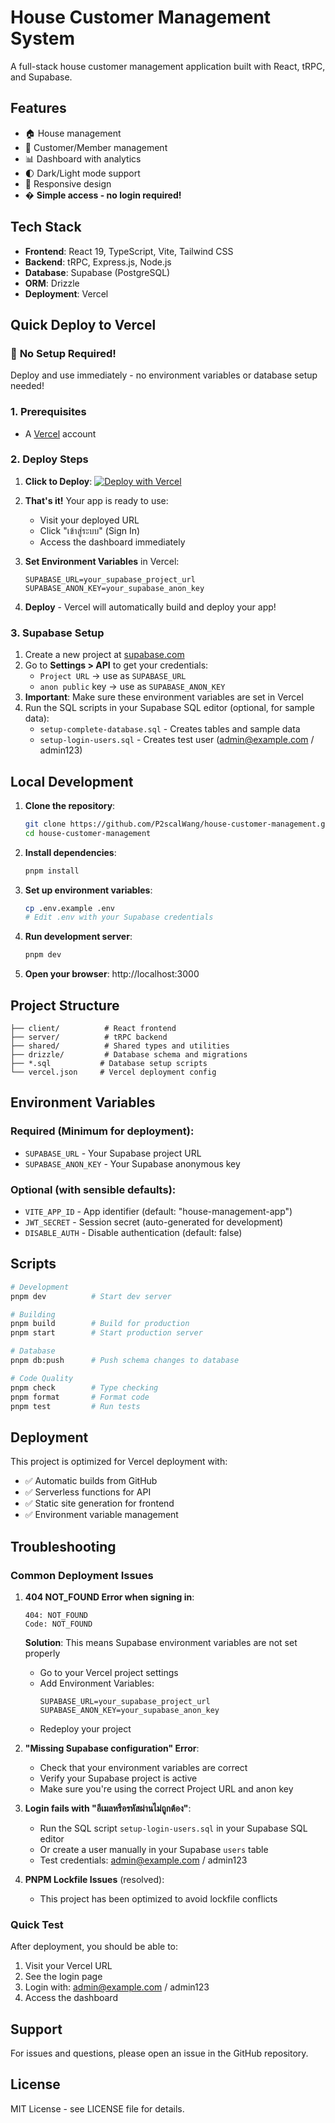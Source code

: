 # House Customer Management System

A full-stack house customer management application built with React, tRPC, and Supabase.

## Features

- 🏠 House management
- 👥 Customer/Member management  
- 📊 Dashboard with analytics
- 🌓 Dark/Light mode support
- 📱 Responsive design
- � **Simple access - no login required!**

## Tech Stack

- **Frontend**: React 19, TypeScript, Vite, Tailwind CSS
- **Backend**: tRPC, Express.js, Node.js
- **Database**: Supabase (PostgreSQL)
- **ORM**: Drizzle
- **Deployment**: Vercel

## Quick Deploy to Vercel

### 🚀 **No Setup Required!**

Deploy and use immediately - no environment variables or database setup needed!

### 1. Prerequisites
- A [Vercel](https://vercel.com) account

### 2. Deploy Steps

1. **Click to Deploy**:
   [![Deploy with Vercel](https://vercel.com/button)](https://vercel.com/new/clone?repository-url=https://github.com/P2scalWang/house-customer-management)

2. **That's it!** Your app is ready to use:
   - Visit your deployed URL
   - Click "เข้าสู่ระบบ" (Sign In)
   - Access the dashboard immediately

2. **Set Environment Variables** in Vercel:
   ```
   SUPABASE_URL=your_supabase_project_url
   SUPABASE_ANON_KEY=your_supabase_anon_key
   ```

3. **Deploy** - Vercel will automatically build and deploy your app!

### 3. Supabase Setup

1. Create a new project at [supabase.com](https://supabase.com)
2. Go to **Settings > API** to get your credentials:
   - `Project URL` → use as `SUPABASE_URL`
   - `anon public` key → use as `SUPABASE_ANON_KEY`
3. **Important**: Make sure these environment variables are set in Vercel
4. Run the SQL scripts in your Supabase SQL editor (optional, for sample data):
   - `setup-complete-database.sql` - Creates tables and sample data
   - `setup-login-users.sql` - Creates test user (admin@example.com / admin123)

## Local Development

1. **Clone the repository**:
   ```bash
   git clone https://github.com/P2scalWang/house-customer-management.git
   cd house-customer-management
   ```

2. **Install dependencies**:
   ```bash
   pnpm install
   ```

3. **Set up environment variables**:
   ```bash
   cp .env.example .env
   # Edit .env with your Supabase credentials
   ```

4. **Run development server**:
   ```bash
   pnpm dev
   ```

5. **Open your browser**: http://localhost:3000

## Project Structure

```
├── client/          # React frontend
├── server/          # tRPC backend
├── shared/          # Shared types and utilities  
├── drizzle/         # Database schema and migrations
├── *.sql           # Database setup scripts
└── vercel.json     # Vercel deployment config
```

## Environment Variables

### Required (Minimum for deployment):
- `SUPABASE_URL` - Your Supabase project URL
- `SUPABASE_ANON_KEY` - Your Supabase anonymous key

### Optional (with sensible defaults):
- `VITE_APP_ID` - App identifier (default: "house-management-app")
- `JWT_SECRET` - Session secret (auto-generated for development)
- `DISABLE_AUTH` - Disable authentication (default: false)

## Scripts

```bash
# Development
pnpm dev          # Start dev server

# Building
pnpm build        # Build for production
pnpm start        # Start production server

# Database
pnpm db:push      # Push schema changes to database

# Code Quality  
pnpm check        # Type checking
pnpm format       # Format code
pnpm test         # Run tests
```

## Deployment

This project is optimized for Vercel deployment with:
- ✅ Automatic builds from GitHub
- ✅ Serverless functions for API
- ✅ Static site generation for frontend
- ✅ Environment variable management

## Troubleshooting

### Common Deployment Issues

1. **404 NOT_FOUND Error when signing in**:
   ```
   404: NOT_FOUND
   Code: NOT_FOUND
   ```
   **Solution**: This means Supabase environment variables are not set properly
   - Go to your Vercel project settings
   - Add Environment Variables:
     ```
     SUPABASE_URL=your_supabase_project_url
     SUPABASE_ANON_KEY=your_supabase_anon_key
     ```
   - Redeploy your project

2. **"Missing Supabase configuration" Error**:
   - Check that your environment variables are correct
   - Verify your Supabase project is active
   - Make sure you're using the correct Project URL and anon key

3. **Login fails with "อีเมลหรือรหัสผ่านไม่ถูกต้อง"**:
   - Run the SQL script `setup-login-users.sql` in your Supabase SQL editor
   - Or create a user manually in your Supabase `users` table
   - Test credentials: admin@example.com / admin123

4. **PNPM Lockfile Issues** (resolved):
   - This project has been optimized to avoid lockfile conflicts

### Quick Test

After deployment, you should be able to:
1. Visit your Vercel URL
2. See the login page
3. Login with: admin@example.com / admin123
4. Access the dashboard

## Support

For issues and questions, please open an issue in the GitHub repository.

## License

MIT License - see LICENSE file for details.